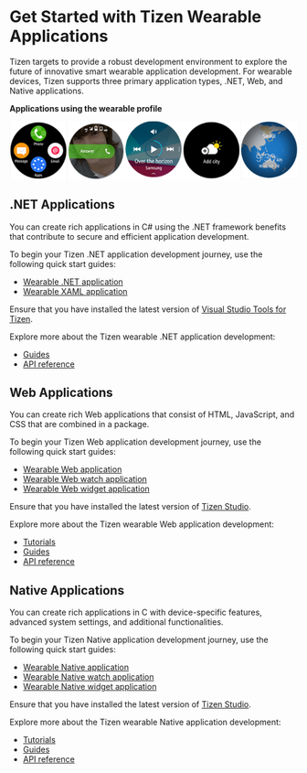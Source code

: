 # Get Started with Tizen Wearable Applications
Tizen targets to provide a robust development environment to explore the future of innovative smart wearable application development.
For wearable devices, Tizen supports three primary application types, .NET, Web, and Native applications.

**Applications using the wearable profile**

![Applications using the wearable profile](media/profile_wearable.png)

## .NET Applications
You can create rich applications in C# using the .NET framework benefits that contribute to secure and efficient application development.

To begin your Tizen .NET application development journey, use the following quick start guides:
-   [Wearable .NET application](../dotnet/get-started/wearable/first-app.md)
-   [Wearable XAML application](../dotnet/get-started/wearable/first-xaml-app.md)

Ensure that you have installed the latest version of [Visual Studio Tools for Tizen](https://marketplace.visualstudio.com/items?itemName=tizen.VSToolsforTizen).

Explore more about the Tizen wearable .NET application development:
-   [Guides](../dotnet/guides/index.md)
-   [API reference](../dotnet/api/overview.md)

## Web Applications
You can create rich Web applications that consist of HTML, JavaScript, and CSS that are combined in a package.

To begin your Tizen Web application development journey, use the following quick start guides:
-   [Wearable Web application](../web/get-started/wearable/first-app.md)
-   [Wearable Web watch application](../web/get-started/wearable-watch/first-app-watch.md)
-   [Wearable Web widget application](../web/get-started/wearable-widget/first-app-widget.md)

Ensure that you have installed the latest version of [Tizen Studio](https://developer.tizen.org/development/tizen-studio/download).

Explore more about the Tizen wearable Web application development:
-   [Tutorials](../web/tutorials/overview.md)
-   [Guides](../web/guides/index.md)
-   [API reference](../web/api/index.md)

## Native Applications
You can create rich applications in C with device-specific features, advanced system settings, and additional functionalities.

To begin your Tizen Native application development journey, use the following quick start guides:
-   [Wearable Native application](../native/get-started/wearable/first-app.md)
-   [Wearable Native watch application](../native/get-started/wearable-watch/first-app-watch.md)
-   [Wearable Native widget application](../native/get-started/wearable-widget/first-app-widget.md)

Ensure that you have installed the latest version of [Tizen Studio](https://developer.tizen.org/development/tizen-studio/download).

Explore more about the Tizen wearable Native application development:
-   [Tutorials](../native/tutorials/overview.md)
-   [Guides](../native/guides/index.md)
-   [API reference](../native/api/overview.md)

